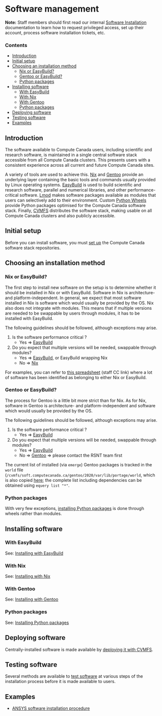 # Software management

**Note:** Staff members should first read our internal [Software
Installation](https://wiki.computecanada.ca/staff/Software_installation)
documentation to learn how to request privileged access, set up their account,
process software installation tickets, etc.

### Contents

- [Introduction](#introduction)
- [Initial setup](#initial-setup)
- [Choosing an installation method](#choosing-an-installation-method)
  - [Nix or EasyBuild?](#nix-or-easybuild)
  - [Gentoo or EasyBuild?](#gentoo-or-easybuild)
  - [Python packages](#python-packages)
- [Installing software](#installing-software)
  - [With EasyBuild](#with-easybuild)
  - [With Nix](#with-nix)
  - [With Gentoo](#with-gentoo)
  - [Python packages](#python-packages)
- [Deploying software](#deploying-software)
- [Testing software](#testing-software)
- [Examples](#examples)

## Introduction

The software available to Compute Canada users, including scientific and
research software, is maintained in a single central software stack accessible
from all Compute Canada clusters. This presents users with a consistent
experience across all current and future Compute Canada sites.

A variety of tools are used to achieve this. [Nix](https://nixos.org/nix/) and
[Gentoo](https://www.gentoo.org/) provide an underlying layer containing the
basic tools and commands usually provided by Linux operating systems.
[EasyBuild](https://github.com/hpcugent/easybuild) is used to build scientific
and research software, parallel and numerical libraries, and other
performance-critical software.
[Lmod](https://www.tacc.utexas.edu/research-development/tacc-projects/lmod)
makes software packages available as modules that users can selectively add to
their environment. Custom [Python Wheels](http://pythonwheels.com/) provide
Python packages optimised for the Compute Canada software stack. Finally,
[CVMFS](https://cvmfs.readthedocs.io/en/stable/) distributes the software stack,
making usable on all Compute Canada clusters and also publicly accessible.

## Initial setup

Before you can install software, you must [set up](setup.md) the Compute Canada
software stack repositories.

## Choosing an installation method

### Nix or EasyBuild?

The first step to install new software on the setup is to determine whether it
should be installed in Nix or with EasyBuild. Software in Nix is architecture-
and platform-independent. In general, we expect that most software installed in
Nix is software which would usually be provided by the OS. Nix also does not
integrate with modules. This means that if multiple versions are needed to be
swappable by users through modules, it has to be installed with EasyBuild.

The following guidelines should be followed, although exceptions may arise.

1. Is the software performance critical ?
   - Yes => [EasyBuild](easybuild.md)
2. Do you expect that multiple versions will be needed, swappable through
   modules?
   - Yes => [EasyBuild](easybuild.md), or EasyBuild wrapping Nix
   - No => [Nix](nix.md)

For examples, you can refer to [this
spreadsheet](https://docs.google.com/spreadsheets/d/1ySykcqUyVbJsNnDsWOdrxRZE0VseEQqNvW74Pf6iL00/edit#gid=0)
(staff CC link) where a lot of software has been identified as belonging to
either Nix or EasyBuild.

### Gentoo or EasyBuild?

The process for Gentoo is a little bit more strict than for Nix. As for Nix,
software in Gentoo is architecture- and platform-independent and software which
would usually be provided by the OS.

The following guidelines should be followed, although exceptions may arise.

1. Is the software performance critical ?
   - Yes => [EasyBuild](easybuild.md)
2. Do you expect that multiple versions will be needed, swappable through
   modules?
   - Yes => [EasyBuild](easybuild.md)
   - No => [Gentoo](gentoo.md) => please contact the RSNT team first

The current list of installed (via `emerge`) Gentoo packages is tracked in the
`world` file (`/cvmfs/soft.computecanada.ca/gentoo/2020/var/lib/portage/world`,
which is also copied
[here](https://github.com/ComputeCanada/gentoo-overlay/blob/main/etc/portage/world);
the complete list including dependencies can be obtained using `equery list
"*"`.

### Python packages

With very few exceptions, [installing Python packages](python.md) is done
through wheels rather than modules.

## Installing software

### With EasyBuild

See: [Installing with EasyBuild](easybuild.md)

### With Nix

See: [Installing with Nix](nix.md)

### With Gentoo

See: [Installing with Gentoo](gentoo.md)

### Python packages

See: [Installing Python packages](python.md)

## Deploying software

Centrally-installed software is made available by [deploying it with
CVMFS](cvmfs.md).

## Testing software

Several methods are available to [test software](testing.md) at various steps of
the installation process before it is made available to users.

## Examples

- [ANSYS software installation procedure](examples/ansys.md)
